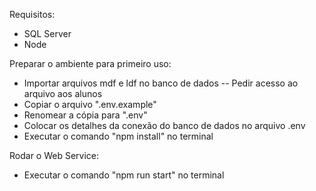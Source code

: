 Requisitos:

-   SQL Server
-   Node

Preparar o ambiente para primeiro uso:

-   Importar arquivos mdf e ldf no banco de dados -- Pedir acesso ao arquivo aos alunos
-   Copiar o arquivo ".env.example"
-   Renomear a cópia para ".env"
-   Colocar os detalhes da conexão do banco de dados no arquivo .env
-   Executar o comando "npm install" no terminal

Rodar o Web Service:

-   Executar o comando "npm run start" no terminal
